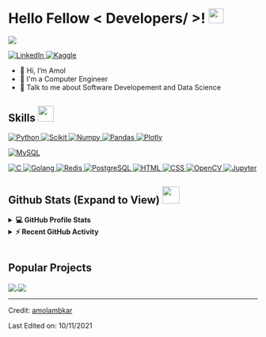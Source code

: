 <h1> Hello Fellow < Developers/ >! <img src = "https://raw.githubusercontent.com/MartinHeinz/MartinHeinz/master/wave.gif" width = 30px> </h1>
<p align='center'>
</p>

<p>
  <a href="https://github.com/DenverCoder1/readme-typing-svg"><img src="https://readme-typing-svg.herokuapp.com?&font=IBM+Plex+Sans&color=abcdef&size=20&lines=Welcome+to+my+GitHub+Profile!;I'm+a+Software+Developer;I'm+a+Computer+Science+engineer" /></a>
</p>

   <a href="https://www.linkedin.com/in/amol-ambkar-7aa611184/" target="_blank">
    <img alt="LinkedIn" src="https://img.shields.io/badge/LinkedIn-0077B5?style=for-the-badge&logo=linkedin&logoColor=white">
  </a>   
   
  <a href="https://www.kaggle.com/amolambkar" target="_blank">
    <img alt="Kaggle" src="https://img.shields.io/badge/Kaggle-20BEFF?style=for-the-badge&logo=Kaggle&logoColor=white">
  </a>  
 

- 👋 Hi, I’m Amol
- 💼 I'm a Computer Engineer
- 💬 Talk to me about Software Developement and Data Science

<h2> Skills <img src = "https://media2.giphy.com/media/QssGEmpkyEOhBCb7e1/giphy.gif?cid=ecf05e47a0n3gi1bfqntqmob8g9aid1oyj2wr3ds3mg700bl&rid=giphy.gif" width = 32px> </h2>


   <a href="https://www.python.org" target="_blank">
    <img alt="Python" src="https://img.shields.io/badge/Python-3776AB?style=for-the-badge&logo=python&logoColor=white">
  </a>

   <a href="https://scikit-learn.org/" target="_blank">
    <img alt="Scikit" src="https://img.shields.io/badge/scikit_learn-F7931E?style=for-the-badge&logo=scikit-learn&logoColor=white">
  </a>

   <a href="https://numpy.org/" target="_blank">
    <img alt="Numpy" src="https://img.shields.io/badge/Numpy-777BB4?style=for-the-badge&logo=numpy&logoColor=white">
  </a>

   <a href="https://pandas.pydata.org/" target="_blank">
    <img alt="Pandas" src="https://img.shields.io/badge/Pandas-2C2D72?style=for-the-badge&logo=pandas&logoColor=white">
  </a>

   <a href="https://plotly.com/" target="_blank">
    <img alt="Plotly" src="https://img.shields.io/badge/Plotly-239120?style=for-the-badge&logo=plotly&logoColor=white">
  </a>

   
<a href="https://www.mysql.com/"><img alt="MySQL" src="https://img.shields.io/badge/%20SQL%20-CC2927?style=for-the-badge&logo=microsoft%20sql%20server&logoColor=white"></a>
	
<a href="https://www.cprogramming.com/" target="_blank">
    <img alt="C" src="https://img.shields.io/badge/Python-3776AB?style=for-the-badge&logo=C-Programming&logoColor=white">
  </a>

   <a href="https://golang.org/" target="_blank">
    <img alt="Golang" src="https://img.shields.io/badge/scikit_learn-F7931E?style=for-the-badge&logo=GoLang&logoColor=white">
  </a>

   <a href="https://redis.com/" target="_blank">
    <img alt="Redis" src="https://img.shields.io/badge/Numpy-777BB4?style=for-the-badge&logo=Redis&logoColor=white">
  </a>

   <a href="https://www.postgresql.org/" target="_blank">
    <img alt="PostgreSQL" src="https://img.shields.io/badge/Pandas-2C2D72?style=for-the-badge&logo=PostgreSQL&logoColor=white">
  </a>

   <a href="https://en.wikipedia.org/wiki/HTML" target="_blank">
    <img alt="HTML" src="https://img.shields.io/badge/Plotly-239120?style=for-the-badge&logo=HTML&logoColor=white">
  </a>

<a href="https://en.wikipedia.org/wiki/CSS" target="_blank">
    <img alt="CSS" src="https://img.shields.io/badge/Pandas-2C2D72?style=for-the-badge&logo=CSS&logoColor=white">
  </a>

   <a href="https://opencv.org/" target="_blank">
    <img alt="OpenCV" src="https://img.shields.io/badge/OpenCV-27338e?style=for-the-badge&logo=OpenCV&logoColor=white">
  </a>
   
   <a href="https://jupyter.org/" target="_blank">
    <img alt="Jupyter" src="https://img.shields.io/badge/Jupyter-F37626.svg?&style=for-the-badge&logo=Jupyter&logoColor=white">
  </a>

<h2> Github Stats (Expand to View) <img src = "https://i.pinimg.com/originals/65/c4/f4/65c4f452571be1261e9c623f7da488ac.gif" width = 35px> </h2>

<details> 
  <summary><b>💻 GitHub Profile Stats</b></summary>
  <br/>
  <p align="center">
    <a href="https://github.com/anuraghazra/github-readme-stats"><img alt="Amol's Github Stats" src="https://github-readme-stats.vercel.app/api?username=amolambkar&show_icons=true&count_private=true&theme=algolia" height="192px"/></a>
<br/>
  &nbsp;
	  <img src="https://github-readme-stats.vercel.app/api/top-langs?username=amolambkar&show_icons=true&locale=en&layout=compact&theme=algolia" alt="amolambkar" height="192px"/>
  <br/>
  </p>
</details>


<details>
  <summary><b>⚡ Recent GitHub Activity</b></summary>
  <br/>
   <a href="https://github.com/amolambkar"><img alt="Amol's Activity Graph" src="https://activity-graph.herokuapp.com/graph?username=amolambkar&custom_title=Amol's%20Contribution%20Graph&theme=react-dark" /></a>
  <br/>

</details>

<br/>

## Popular Projects
<a href="https://github.com/amolambkar/Digit-Recognition">
  <!-- Change the `github-readme-stats.anuraghazra1.vercel.app` to `github-readme-stats.vercel.app`  -->
  <img align="center" src="https://github-readme-stats.anuraghazra1.vercel.app/api/pin/?username=amolambkar&repo=Digit-Recognition&theme=onedark" />
</a>  


<a href="https://github.com/amolambkar/Telegram-Bot-Python">
  <!-- Change the `github-readme-stats.anuraghazra1.vercel.app` to `github-readme-stats.vercel.app`  -->
  <img align="center" src="https://github-readme-stats.anuraghazra1.vercel.app/api/pin/?username=amolambkar&repo=Telegram-Bot-Python&theme=onedark" />
</a> 

----------------------------------------------------------------------
Credit: [amolambkar](https://github.com/amolambkar)

Last Edited on: 10/11/2021
